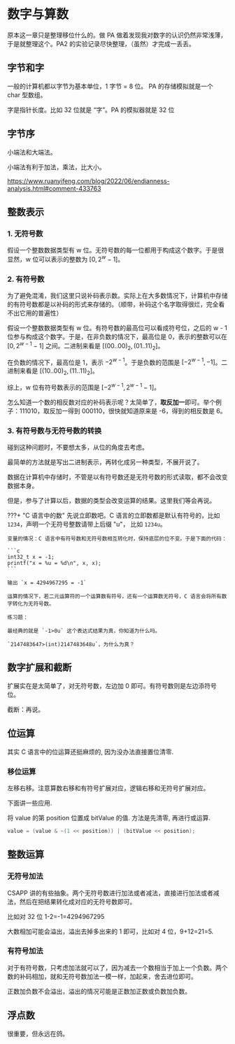 # 数字与算数

原本这一章只是整理移位什么的。做 PA 做着发现我对数字的认识仍然非常浅薄，于是就整理这个。PA2 的实验记录尽快整理，（虽然）才完成一丢丢。

## 字节和字

一般的计算机都以字节为基本单位，1 字节 = 8 位。 PA 的存储模拟就是一个 char 型数组。

字是指针长度。比如 32 位就是 “字”。PA 的模拟器就是 32 位

## 字节序

小端法和大端法。

小端法有利于加法，乘法，比大小。

<https://www.ruanyifeng.com/blog/2022/06/endianness-analysis.html#comment-433763>



## 整数表示

### 1. 无符号数

假设一个整数数据类型有 w 位。无符号数的每一位都用于构成这个数字。于是很显然，w 位可以表示的整数为 $[0, 2^{w}-1]$。

### 2. 有符号数

为了避免混淆，我们这里只说补码表示数。实际上在大多数情况下，计算机中存储的有符号数都是以补码的形式来存储的。（顺带，补码这个名字取得很烂，完全看不出它用的普遍性）

假设一个整数数据类型有 w 位。有符号数的最高位可以看成符号位，之后的 w - 1 位参与构成这个数字。于是，在非负数的情况下，最高位是 0，表示的整数可以在 $[0, 2^{w-1}-1]$ 之间。二进制来看是 $[(00..00)_2, (01..11)_2]$。

在负数的情况下，最高位是 1，表示 $-2^{w-1}$。于是负数的范围是 $[-2^{w-1}, -1]$。二进制来看是 $[(10..00)_2, (11..11)_2]$。

综上，w 位有符号数表示的范围是 $[-2^{w-1}, 2^{w-1}-1]$。

怎么知道一个数的相反数对应的补码表示呢？太简单了，**取反加一**即可。举个例子：111010，取反加一得到 000110，很快就知道原来是 -6，得到的相反数是 6。

### 3. 有符号数与无符号数的转换
碰到这种问题时，不要想太多，从位的角度去考虑。

最简单的方法就是写出二进制表示，再转化成另一种类型，不展开说了。

数据在计算机中存储时，不管是以有符号数还是无符号数的形式读取，都不会改变数据本身。

但是，参与了计算以后，数据的类型会改变运算的结果。这里我们等会再说。

???+ "C 语言中的数"
    先说立即数吧。C 语言的立即数都是默认有符号的，比如 `1234`，声明一个无符号整数请带上后缀 "u"， 比如 `1234u`。

    变量的情况：C 语言中有符号数和无符号数相互转化时，保持底层的位不变。于是下面的代码：
    
    ```c
    int32_t x = -1;
    printf("x = %u = %d\n", x, x);
    ```

    输出 `x = 4294967295 = -1`

    运算的情况下，若二元运算符的一个运算数有符号，还有一个运算数无符号，C 语言会将所有数字转化为无符号数。

    练习题：
    
    最经典的就是 `-1>0u` 这个表达式结果为真，你知道为什么吗。

    `2147483647>(int)2147483648u`，为什么为真？

## 数字扩展和截断

扩展实在是太简单了，对无符号数，左边加 0 即可。有符号数则是左边添符号位。

截断：再说。


## 位运算


其实 C 语言中的位运算还挺麻烦的, 因为没办法直接置位清零.

### 移位运算

左移右移。注意算数右移和有符号扩展对应，逻辑右移和无符号扩展对应。


下面讲一些应用.

将 value 的第 position 位置成 bitValue 的值. 方法是先清零, 再进行或运算.
```c
value = (value & ~(1 << position)) | (bitValue << position);
```

## 整数运算


### 无符号加法

CSAPP 讲的有些抽象。两个无符号数进行加法或者减法，直接进行加法或者减法，然后在把结果转化成对应的无符号数即可。

比如对 32 位 1-2=-1=4294967295

大数相加可能会溢出，溢出去掉多出来的 1 即可，比如对 4 位，9+12=21=5.


### 有符号加法

对于有符号数，只考虑加法就可以了，因为减去一个数相当于加上一个负数。两个数的补码相加，就和无符号数加法一模一样，加起来，舍去进位即可。

正数加负数不会溢出，溢出的情况可能是正数加正数或负数加负数。

## 浮点数

很重要，但永远在鸽。